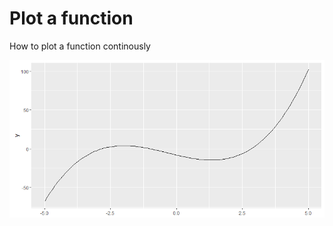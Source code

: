 # Plot a function

How to plot a function continously

![function](https://raw.githubusercontent.com/mihobu/R-Help/master/ggplot/ggplot-functions/fn.png "function")

